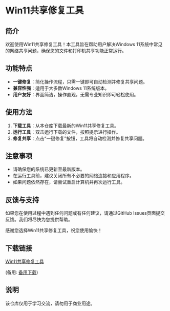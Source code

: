 # Win11共享修复工具

## 简介

欢迎使用Win11共享修复工具！本工具旨在帮助用户解决Windows 11系统中常见的网络共享问题，确保您的文件和打印机共享功能正常运行。

## 功能特点

- **一键修复**：简化操作流程，只需一键即可自动检测并修复共享问题。
- **兼容性强**：适用于大多数Windows 11系统版本。
- **用户友好**：界面简洁，操作直观，无需专业知识即可轻松使用。

## 使用方法

1. **下载工具**：从本仓库下载最新的Win11共享修复工具。
2. **运行工具**：双击运行下载的文件，按照提示进行操作。
3. **修复共享**：点击“一键修复”按钮，工具将自动检测并修复共享问题。

## 注意事项

- 请确保您的系统已更新至最新版本。
- 在运行工具前，建议关闭所有不必要的网络连接和应用程序。
- 如果问题依然存在，请尝试重启计算机并再次运行工具。

## 反馈与支持

如果您在使用过程中遇到任何问题或有任何建议，请通过GitHub Issues页面提交反馈。我们将尽快为您提供帮助。

感谢您选择Win11共享修复工具，祝您使用愉快！

## 下载链接
[Win11共享修复工具](https://pan.quark.cn/s/81a7f9744986) 

(备用: [备用下载](https://pan.baidu.com/s/1zYqjUUCrvQ6gCvcJ6vlUhA?pwd=1234))

## 说明

该仓库仅用于学习交流，请勿用于商业用途。
